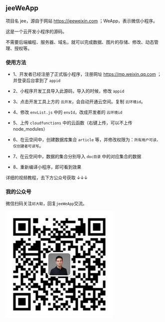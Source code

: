 
## jeeWeApp

项目名 jee，源自于网站 https://jeeweixin.com ；WeApp，表示微信小程序。

这是一个云开发小程序的源码。

不需要后端编程、服务器、域名，就可以完成数据、图片的存储、修改、动态管理、授权等。


### 使用方法

- 1、开发者已经注册了正式版小程序，注册网址 https://mp.weixin.qq.com ；并登录后台拿到了 `appid`

- 2、小程序开发工具导入此源码，导入的时候，修改 `appid`

- 3、点击开发工具上方的 `云开发`，会自动开通云空间。复制 `云环境id`。

- 4、修改 `envList.js` 中的 `envId`，改成开发者的 `云环境id`

- 5、上传 `cloudfunctions` 中的云函数（右键上传，可以不上传node_modules）

- 6、在云空间中，创建数据库集合 `article` 等，并修改权限为：`所有用户可读，仅创建者可读写`。

- 7、在云空间中，数据的集合分别导入 `doc目录` 中的对应集合的数据

- 8、重新编译小程序，即可看到效果


详细的视频教程，去下方公众号获取 ↓↓↓ 


### 我的公众号

微信扫码关注`祁大聪`，回复`jeeWeApp`交流。

![qidacong](https://raw.githubusercontent.com/qicongmark/blob-img/master/20220426/qidacong.6kvorztse8k0.webp)


